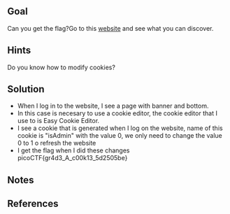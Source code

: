 ## Goal
Can you get the flag?Go to this [website](http://saturn.picoctf.net:57741/) and see what you can discover.

## Hints
Do you know how to modify cookies?
## Solution
+ When I log in to the website, I see a page with banner and  bottom. 
+ In this case is necesary to use a cookie editor, the cookie editor that I use to is Easy Cookie Editor.
+ I see a cookie that is generated when I log on the website, name of this cookie is "isAdmin" with the value 0, we only need to change the value 0 to 1 o refresh the website
+ I get the flag when I did these changes
picoCTF{gr4d3_A_c00k13_5d2505be}
## Notes

## References